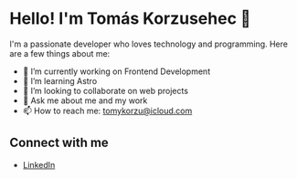 # Hello! I'm Tomás Korzusehec 👋

I'm a passionate developer who loves technology and programming. Here are a few things about me:

- 🔭 I’m currently working on Frontend Development
- 🌱 I’m learning Astro
- 👯 I’m looking to collaborate on web projects
- 💬 Ask me about me and my work
- 📫 How to reach me: [tomykorzu@icloud.com](mailto:tomykorzu@icloud.com)

## Connect with me
- [LinkedIn](https://www.linkedin.com/in/tomas-korzusehec)
